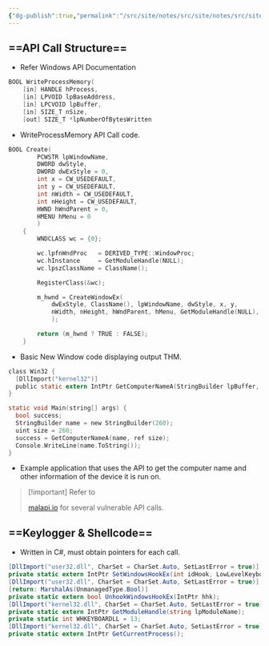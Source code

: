 ```yaml
---
{"dg-publish":true,"permalink":"/src/site/notes/src/site/notes/src/site/notes/src/site/notes/main/cs/red-teaming/win32-api/"}
---
```







## ==API Call Structure==

- Refer Windows API Documentation

```C
BOOL WriteProcessMemory(
	[in] HANDLE hProcess,
	[in] LPVOID lpBaseAddress,
	[in] LPCVOID lpBuffer,
	[in] SIZE_T nSize, 
	[out] SIZE_T *lpNumberOfBytesWritten
```

- WriteProcessMemory API Call code.

```C
BOOL Create(
        PCWSTR lpWindowName,
        DWORD dwStyle,
        DWORD dwExStyle = 0,
        int x = CW_USEDEFAULT,
        int y = CW_USEDEFAULT,
        int nWidth = CW_USEDEFAULT,
        int nHeight = CW_USEDEFAULT,
        HWND hWndParent = 0,
        HMENU hMenu = 0
        )
    {
        WNDCLASS wc = {0};

        wc.lpfnWndProc   = DERIVED_TYPE::WindowProc;
        wc.hInstance     = GetModuleHandle(NULL);
        wc.lpszClassName = ClassName();

        RegisterClass(&wc);

        m_hwnd = CreateWindowEx(
            dwExStyle, ClassName(), lpWindowName, dwStyle, x, y,
            nWidth, nHeight, hWndParent, hMenu, GetModuleHandle(NULL), this
            );

        return (m_hwnd ? TRUE : FALSE);
    }
```

- Basic New Window code displaying output THM.

```C
class Win32 {
  [DllImport("kernel32")]
  public static extern IntPtr GetComputerNameA(StringBuilder lpBuffer, ref uint lpnSize);
}

static void Main(string[] args) {
  bool success;
  StringBuilder name = new StringBuilder(260);
  uint size = 260;
  success = GetComputerNameA(name, ref size);
  Console.WriteLine(name.ToString());
}
```

- Example application that uses the API to get the computer name and other information of the device it is run on.

> [!important] Refer to
> 
> [malapi.io](http://malapi.io) for several vulnerable API calls.

## ==Keylogger & Shellcode==

- Written in C#, must obtain pointers for each call.

```C#
[DllImport("user32.dll", CharSet = CharSet.Auto, SetLastError = true)]
private static extern IntPtr SetWindowsHookEx(int idHook, LowLevelKeyboardProc lpfn, IntPtr hMod, uint dwThreadId);
[DllImport("user32.dll", CharSet = CharSet.Auto, SetLastError = true)]
[return: MarshalAs(UnmanagedType.Bool)]
private static extern bool UnhookWindowsHookEx(IntPtr hhk);
[DllImport("kernel32.dll", CharSet = CharSet.Auto, SetLastError = true)]
private static extern IntPtr GetModuleHandle(string lpModuleName);
private static int WHKEYBOARDLL = 13;
[DllImport("kernel32.dll", CharSet = CharSet.Auto, SetLastError = true)]
private static extern IntPtr GetCurrentProcess();
```